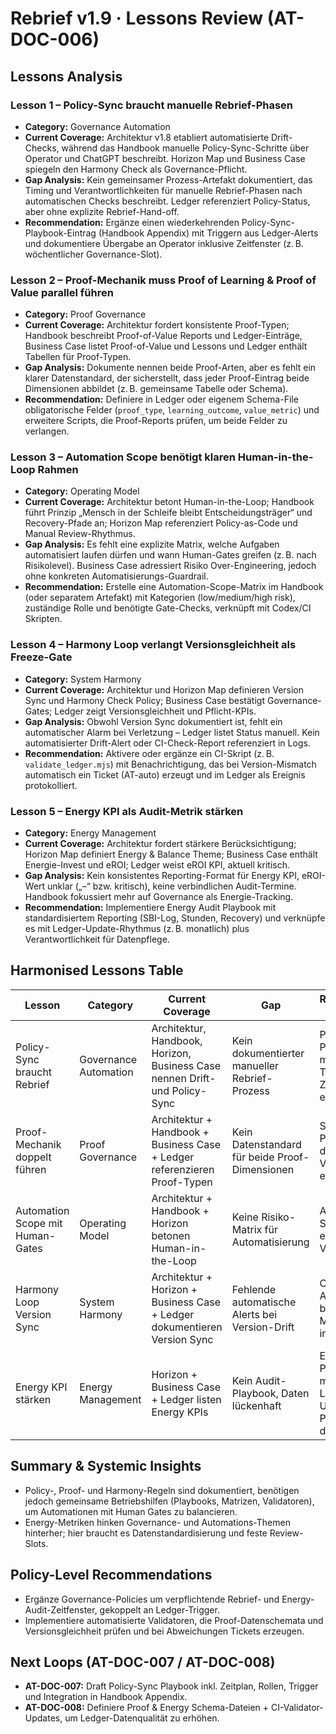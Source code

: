 # Rebrief v1.9 · Lessons Review (AT-DOC-006)

## Lessons Analysis

### Lesson 1 – Policy-Sync braucht manuelle Rebrief-Phasen
- **Category:** Governance Automation
- **Current Coverage:** Architektur v1.8 etabliert automatisierte Drift-Checks, während das Handbook manuelle Policy-Sync-Schritte über Operator und ChatGPT beschreibt. Horizon Map und Business Case spiegeln den Harmony Check als Governance-Pflicht.
- **Gap Analysis:** Kein gemeinsamer Prozess-Artefakt dokumentiert, das Timing und Verantwortlichkeiten für manuelle Rebrief-Phasen nach automatischen Checks beschreibt. Ledger referenziert Policy-Status, aber ohne explizite Rebrief-Hand-off.
- **Recommendation:** Ergänze einen wiederkehrenden Policy-Sync-Playbook-Eintrag (Handbook Appendix) mit Triggern aus Ledger-Alerts und dokumentiere Übergabe an Operator inklusive Zeitfenster (z. B. wöchentlicher Governance-Slot).

### Lesson 2 – Proof-Mechanik muss Proof of Learning & Proof of Value parallel führen
- **Category:** Proof Governance
- **Current Coverage:** Architektur fordert konsistente Proof-Typen; Handbook beschreibt Proof-of-Value Reports und Ledger-Einträge, Business Case listet Proof-of-Value und Lessons und Ledger enthält Tabellen für Proof-Typen.
- **Gap Analysis:** Dokumente nennen beide Proof-Arten, aber es fehlt ein klarer Datenstandard, der sicherstellt, dass jeder Proof-Eintrag beide Dimensionen abbildet (z. B. gemeinsame Tabelle oder Schema).
- **Recommendation:** Definiere in Ledger oder eigenem Schema-File obligatorische Felder (`proof_type`, `learning_outcome`, `value_metric`) und erweitere Scripts, die Proof-Reports prüfen, um beide Felder zu verlangen.

### Lesson 3 – Automation Scope benötigt klaren Human-in-the-Loop Rahmen
- **Category:** Operating Model
- **Current Coverage:** Architektur betont Human-in-the-Loop; Handbook führt Prinzip „Mensch in der Schleife bleibt Entscheidungsträger“ und Recovery-Pfade an; Horizon Map referenziert Policy-as-Code und Manual Review-Rhythmus.
- **Gap Analysis:** Es fehlt eine explizite Matrix, welche Aufgaben automatisiert laufen dürfen und wann Human-Gates greifen (z. B. nach Risikolevel). Business Case adressiert Risiko Over-Engineering, jedoch ohne konkreten Automatisierungs-Guardrail.
- **Recommendation:** Erstelle eine Automation-Scope-Matrix im Handbook (oder separatem Artefakt) mit Kategorien (low/medium/high risk), zuständige Rolle und benötigte Gate-Checks, verknüpft mit Codex/CI Skripten.

### Lesson 4 – Harmony Loop verlangt Versionsgleichheit als Freeze-Gate
- **Category:** System Harmony
- **Current Coverage:** Architektur und Horizon Map definieren Version Sync und Harmony Check Policy; Business Case bestätigt Governance-Gates; Ledger zeigt Versionsgleichheit und Pflicht-KPIs.
- **Gap Analysis:** Obwohl Version Sync dokumentiert ist, fehlt ein automatischer Alarm bei Verletzung – Ledger listet Status manuell. Kein automatisierter Drift-Alert oder CI-Check-Report referenziert in Logs.
- **Recommendation:** Aktivere oder ergänze ein CI-Skript (z. B. `validate_ledger.mjs`) mit Benachrichtigung, das bei Version-Mismatch automatisch ein Ticket (AT-auto) erzeugt und im Ledger als Ereignis protokolliert.

### Lesson 5 – Energy KPI als Audit-Metrik stärken
- **Category:** Energy Management
- **Current Coverage:** Architektur fordert stärkere Berücksichtigung; Horizon Map definiert Energy & Balance Theme; Business Case enthält Energie-Invest und eROI; Ledger weist eROI KPI, aktuell kritisch.
- **Gap Analysis:** Kein konsistentes Reporting-Format für Energy KPI, eROI-Wert unklar („–“ bzw. kritisch), keine verbindlichen Audit-Termine. Handbook fokussiert mehr auf Governance als Energie-Tracking.
- **Recommendation:** Implementiere Energy Audit Playbook mit standardisiertem Reporting (SBI-Log, Stunden, Recovery) und verknüpfe es mit Ledger-Update-Rhythmus (z. B. monatlich) plus Verantwortlichkeit für Datenpflege.

## Harmonised Lessons Table

| Lesson | Category | Current Coverage | Gap | Recommended Action | Owner | Priority |
| --- | --- | --- | --- | --- | --- | --- |
| Policy-Sync braucht Rebrief | Governance Automation | Architektur, Handbook, Horizon, Business Case nennen Drift- und Policy-Sync | Kein dokumentierter manueller Rebrief-Prozess | Playbook für Policy-Sync mit Ledger-Trigger & Zeitfenster erstellen | Governance Maintainer | High |
| Proof-Mechanik doppelt führen | Proof Governance | Architektur + Handbook + Business Case + Ledger referenzieren Proof-Typen | Kein Datenstandard für beide Proof-Dimensionen | Schema für Proof-Einträge definieren und Validator erweitern | ChatGPT + Operator | Medium |
| Automation Scope mit Human-Gates | Operating Model | Architektur + Handbook + Horizon betonen Human-in-the-Loop | Keine Risiko-Matrix für Automatisierung | Automation-Scope-Matrix erstellen & CI-Verknüpfung | Operator | Medium |
| Harmony Loop Version Sync | System Harmony | Architektur + Horizon + Business Case + Ledger dokumentieren Version Sync | Fehlende automatische Alerts bei Version-Drift | CI-Alert & Auto-Ticket bei Version-Mismatch implementieren | Governance Maintainer | High |
| Energy KPI stärken | Energy Management | Horizon + Business Case + Ledger listen Energy KPIs | Kein Audit-Playbook, Daten lückenhaft | Energy Audit Playbook + monatlichen Ledger-Update-Prozess definieren | Operator + Governance Maintainer | High |

## Summary & Systemic Insights
- Policy-, Proof- und Harmony-Regeln sind dokumentiert, benötigen jedoch gemeinsame Betriebshilfen (Playbooks, Matrizen, Validatoren), um Automationen mit Human Gates zu balancieren.
- Energy-Metriken hinken Governance- und Automations-Themen hinterher; hier braucht es Datenstandardisierung und feste Review-Slots.

## Policy-Level Recommendations
- Ergänze Governance-Policies um verpflichtende Rebrief- und Energy-Audit-Zeitfenster, gekoppelt an Ledger-Trigger.
- Implementiere automatisierte Validatoren, die Proof-Datenschemata und Versionsgleichheit prüfen und bei Abweichungen Tickets erzeugen.

## Next Loops (AT-DOC-007 / AT-DOC-008)
- **AT-DOC-007:** Draft Policy-Sync Playbook inkl. Zeitplan, Rollen, Trigger und Integration in Handbook Appendix.
- **AT-DOC-008:** Definiere Proof & Energy Schema-Dateien + CI-Validator-Updates, um Ledger-Datenqualität zu erhöhen.
